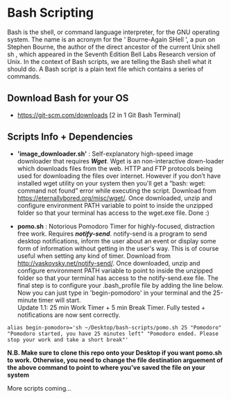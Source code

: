 # Bash Scripting

Bash is the shell, or command language interpreter, for the GNU operating system. The name is an acronym for the ' Bourne-Again SHell ', a pun on Stephen Bourne, the author of the direct ancestor of the current Unix shell sh , which appeared in the Seventh Edition Bell Labs Research version of Unix.  In the context of Bash scripts, we are telling the Bash shell what it should do. A Bash script is a plain text file which contains a series of commands.

## Download Bash for your OS

* https://git-scm.com/downloads [2 in 1 Git Bash Terminal]

## Scripts Info + Dependencies

* **'image_downloader.sh'** : Self-explanatory high-speed image downloader that requires ***Wget***. Wget is an non-interactive down-loader which downloads files from the web. HTTP and FTP protocols being used for downloading the files over internet. However if you don’t have installed wget utility on your system then you'll get a “bash: wget: command not found” error while executing the script. Download from https://eternallybored.org/misc/wget/. Once downloaded, unzip and configure environment PATH variable to point to inside the unzipped folder so that your terminal has access to the wget.exe file. Done :)

* **pomo.sh** : Notorious Pomodoro Timer for highly-focused, distraction free work. Requires ***notify-send***. notify-send is a program to send desktop notifications, inform the user about an event or display some form of information without getting in the user's way. This is of course useful when setting any kind of timer. Download from http://vaskovsky.net/notify-send/. Once downloaded, unzip and configure environment PATH variable to point to inside the unzipped folder so that your terminal has access to the notify-send.exe file. The final step is to configure your .bash_profile file by adding the line below. Now you can just type in 'begin-pomodoro' in your terminal and the 25-minute timer will start. <br/> Update 1.1: 25 min Work Timer + 5 min Break Timer. Fully tested + notifications are now sent correctly.
```
alias begin-pomodoro='sh ~/Desktop/bash-scripts/pomo.sh 25 "Pomodoro" "Pomodoro started, you have 25 minutes left" "Pomodoro ended. Please stop your work and take a short break"'
```

**N.B. Make sure to clone this repo onto your Desktop if you want pomo.sh to work. Otherwise, you need to change the file destination arguement of the above command to point to where you've saved the file on your system**

More scripts coming...

